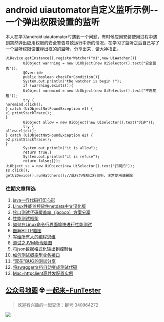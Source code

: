 # android uiautomator自定义监听示例--一个弹出权限设置的监听
本人在学习android uiautomator时遇到一个问题，有时候应用安装使用过程中遇到突然弹出应用权限的安全警告导致运行中断的情况，在学习了监听之后自己写了一个监听权限设置弹出框的的监听，分享出来，请大神指正。


```
UiDevice.getInstance().registerWatcher("x1",new UiWatcher(){
        UiObject warrning = new UiObject(new UiSelector().text("安全警告"));
        @Override
        public boolean checkForCondition(){
        System.out.println("the watcher is begin !");
        if (warrning.exists()){
        UiObject noremind = new UiObject(new UiSelector().text("不再提醒"));
        try {
noremind.click();
} catch (UiObjectNotFoundException e1) {
e1.printStackTrace();
}
        UiObject allow = new UiObject(new UiSelector().text("允许"));
        try {
allow.click();
} catch (UiObjectNotFoundException e2) {
e2.printStackTrace();
}
        System.out.println("it is allow");
        return true;}
        System.out.println("it is refuse");
        return false;}}); 
UiObject ss = new UiObject(new UiSelector().text("扫啊扫"));
ss.click();
getUiDevice().runWatchers();//此行为强制运行监听，正常使用请删除
```

### 往期文章精选

1. [java一行代码打印心形](https://mp.weixin.qq.com/s/QPSryoSbViVURpSa9QXtpg)
2. [Linux性能监控软件netdata中文汉化版](https://mp.weixin.qq.com/s/fdXtK-5WwKnxjLZdyg6-nA)
3. [接口测试代码覆盖率（jacoco）方案分享](https://mp.weixin.qq.com/s/D73Sq6NLjeRKN8aCpGLOjQ)
4. [性能测试框架](https://mp.weixin.qq.com/s/3_09j7-5ex35u30HQRyWug)
5. [如何在Linux命令行界面愉快进行性能测试](https://mp.weixin.qq.com/s/fwGqBe1SpA2V0lPfAOd04Q)
6. [图解HTTP脑图](https://mp.weixin.qq.com/s/100Vm8FVEuXs0x6rDGTipw)
7. [写给所有人的编程思维](https://mp.weixin.qq.com/s/Oj33UCnYfbUgzsBzEm2GPQ)
8. [测试之JVM命令脑图](https://mp.weixin.qq.com/s/qprqyv0j3SCvGw1HMjbaMQ)
9. [将json数据格式化输出到控制台](https://mp.weixin.qq.com/s/2IPwvh-33Ov2jBh0_L8shA)
10. [如何测试概率型业务接口](https://mp.weixin.qq.com/s/kUVffhjae3eYivrGqo6ZMg)
11. [“双花”BUG的测试分享](https://mp.weixin.qq.com/s/0dsBsssNfg-seJ_tu9zFaQ)
12. [将swagger文档自动变成测试代码](https://mp.weixin.qq.com/s/SY8mVenj0zMe5b47GS9VSQ)
13. [Mac+httpclient高并发配置实例](https://mp.weixin.qq.com/s/r4a-vGz0pxeZBPPH3phujw)

## [公众号地图](https://mp.weixin.qq.com/s/36RbP20beZ8oWJ9nLAxG3g) ☢️ [一起来~FunTester](http://mp.weixin.qq.com/s?__biz=MzU4MTE2NDEyMQ==&mid=2247483866&idx=3&sn=2ef9d9bdcc49b5e52fcb3b6f35396a5e&chksm=fd4a8cecca3d05fafee68d4a9f9024ffc950cb66809d28f0ec3f8ee1ce280349f27d5352314c&scene=21#wechat_redirect)


> 欢迎有兴趣的一起交流：群号:340964272

![](/blog/pic/201712120951590031.png)

<script src="/blog/js/bubbly.js"></script>
<script src="/blog/js/article.js"></script>